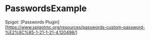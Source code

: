 # PasswordsExample

Spigot: [Passwords Plugin][https://www.spigotmc.org/resources/passwords-custom-password-%E2%9C%85-1-21-1-21-4.120498/]
